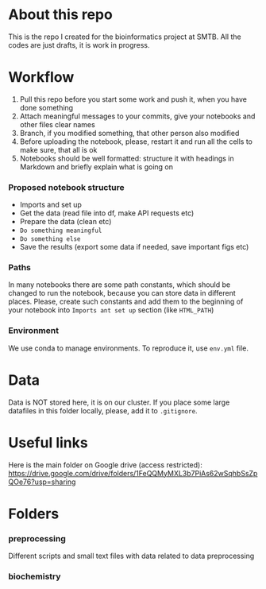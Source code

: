 # About this repo

This is the repo I created for the bioinformatics project at SMTB. All the codes are just drafts, it is work in progress.

# Workflow

1) Pull this repo before you start some work and push it, when you have done something
2) Attach meaningful messages to your commits, give your notebooks and other files clear names 
2) Branch, if you modified something, that other person also modified
3) Before uploading the notebook, please, restart it and run all the cells to make sure, that all is ok
4) Notebooks should be well formatted: structure it with headings in Markdown and briefly explain what is going on

### Proposed notebook structure
- Imports and set up
- Get the data (read file into df, make API requests etc)
- Prepare the data (clean etc)
- `Do something meaningful`
- `Do something else`
- Save the results (export some data if needed, save important figs etc)

### Paths

In many  notebooks there are some path constants, which should be changed to run the notebook, because  you can store data in different places. Please, create such constants and add them to the beginning of your notebook into `Imports ant set up` section (like `HTML_PATH`)

### Environment

We use conda to manage environments. To reproduce it, use `env.yml` file.

# Data

Data is NOT stored here, it is on our cluster. If you place some large datafiles in this folder locally, please, add it to `.gitignore`. 


# Useful links

Here is the main folder on Google drive (access restricted):
https://drive.google.com/drive/folders/1FeQQMyMXL3b7PiAs62wSqhbSsZpQOe76?usp=sharing

# Folders

### preprocessing

Different scripts and small text files with data related to data preprocessing

### biochemistry
